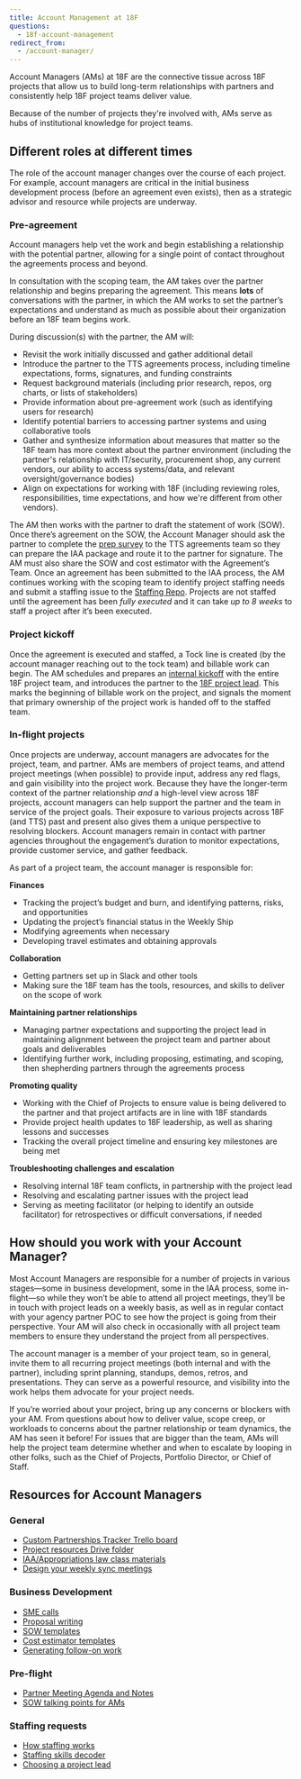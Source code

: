 ```yaml
---
title: Account Management at 18F
questions:
  - 18f-account-management
redirect_from:
  - /account-manager/
---
```


Account Managers (AMs) at 18F are the connective tissue across 18F projects that allow us to build long-term relationships with partners and consistently help 18F project teams deliver value.

Because of the number of projects they're involved with, AMs serve as hubs of institutional knowledge for project teams.

## Different roles at different times

The role of the account manager changes over the course of each project. For example, account managers are critical in the initial business development process (before an agreement even exists), then as a strategic advisor and resource while projects are underway.

### Pre-agreement

Account managers help vet the work and begin establishing a relationship with the potential partner, allowing for a single point of contact throughout the agreements process and beyond.

In consultation with the scoping team, the AM takes over the partner relationship and begins preparing the agreement. This means **lots** of conversations with the partner, in which the AM works to set the partner’s expectations and understand as much as possible about their organization before an 18F team begins work.

During discussion(s) with the partner, the AM will:

- Revisit the work initially discussed and gather additional detail
- Introduce the partner to the TTS agreements process, including timeline expectations, forms, signatures, and funding constraints
- Request background materials (including prior research, repos, org charts, or lists of stakeholders)
- Provide information about pre-agreement work (such as identifying users for research)
- Identify potential barriers to accessing partner systems and using collaborative tools
- Gather and synthesize information about measures that matter so the 18F team has more context about the partner environment (including the partner's relationship with IT/security, procurement shop, any current vendors, our ability to access systems/data, and relevant oversight/governance bodies)
- Align on expectations for working with 18F (including reviewing roles, responsibilities, time expectations, and how we're different from other vendors).

The AM then works with the partner to draft the statement of work (SOW). Once there’s agreement on the SOW, the Account Manager should ask the partner to complete the [prep survey](https://airtable.com/shrzQith6pnfzdBUv) to the TTS agreements team so they can prepare the IAA package and route it to the partner for signature. The AM must also share the SOW and cost estimator with the Agreement’s Team. Once an agreement has been submitted to the IAA process, the AM continues working with the scoping team to identify project staffing needs and submit a staffing issue to the [Staffing Repo](https://github.com/18F/staffing). Projects are not staffed until the agreement has been _fully executed_ and it can take _up to 8 weeks_ to staff a project after it’s been executed.

### Project kickoff

Once the agreement is executed and staffed, a Tock line is created (by the account manager reaching out to the tock team) and billable work can begin. The AM schedules and prepares an [internal kickoff](https://docs.google.com/document/d/1DtM5FqxGdP54Mt5aWD6VqzgRLfgOBvZo8vtpuLuaFz4/edit) with the entire 18F project team, and introduces the partner to the [18F project lead]({{site.baseurl}}/18f/projects-partners/leading-projects/). This marks the beginning of billable work on the project, and signals the moment that primary ownership of the project work is handed off to the staffed team.

### In-flight projects

Once projects are underway, account managers are advocates for the project, team, and partner. AMs are members of project teams, and attend project meetings (when possible) to provide input, address any red flags, and gain visibility into the project work. Because they have the longer-term context of the partner relationship _and_ a high-level view across 18F projects, account managers can help support the partner and the team in service of the project goals. Their exposure to various projects across 18F (and TTS) past and present also gives them a unique perspective to resolving blockers.
Account managers remain in contact with partner agencies throughout the engagement’s duration to monitor expectations, provide customer service, and gather feedback.

As part of a project team, the account manager is responsible for:

**Finances**

- Tracking the project’s budget and burn, and identifying patterns, risks, and opportunities
- Updating the project’s financial status in the Weekly Ship
- Modifying agreements when necessary
- Developing travel estimates and obtaining approvals

**Collaboration**

- Getting partners set up in Slack and other tools
- Making sure the 18F team has the tools, resources, and skills to deliver on the scope of work

**Maintaining partner relationships**

- Managing partner expectations and supporting the project lead in maintaining alignment between the project team and partner about goals and deliverables
- Identifying further work, including proposing, estimating, and scoping, then shepherding partners through the agreements process

**Promoting quality**

- Working with the Chief of Projects to ensure value is being delivered to the partner and that project artifacts are in line with 18F standards
- Provide project health updates to 18F leadership, as well as sharing lessons and successes
- Tracking the overall project timeline and ensuring key milestones are being met

**Troubleshooting challenges and escalation**

- Resolving internal 18F team conflicts, in partnership with the project lead
- Resolving and escalating partner issues with the project lead
- Serving as meeting facilitator (or helping to identify an outside facilitator) for retrospectives or difficult conversations, if needed

## How should you work with your Account Manager?

Most Account Managers are responsible for a number of projects in various stages—some in business development, some in the IAA process, some in-flight—so while they won’t be able to attend all project meetings, they’ll be in touch with project leads on a weekly basis, as well as in regular contact with your agency partner POC to see how the project is going from their perspective. Your AM will also check in occasionally with all project team members to ensure they understand the project from all perspectives.

The account manager is a member of your project team, so in general, invite them to all recurring project meetings (both internal and with the partner), including sprint planning, standups, demos, retros, and presentations. They can serve as a powerful resource, and visibility into the work helps them advocate for your project needs.

If you’re worried about your project, bring up any concerns or blockers with your AM. From questions about how to deliver value, scope creep, or workloads to concerns about the partner relationship or team dynamics, the AM has seen it before! For issues that are bigger than the team, AMs will help the project team determine whether and when to escalate by looping in other folks, such as the Chief of Projects, Portfolio Director, or Chief of Staff.

## Resources for Account Managers

### General

- [Custom Partnerships Tracker Trello board](https://trello.com/b/kZ7PUggv/custom-partnerships-tracker)
- [Project resources Drive folder](https://drive.google.com/drive/u/0/folders/1L9qqS6-b-emvlWJ4JPCG58LW62bbV361)
- [IAA/Appropriations law class materials](https://docs.google.com/document/d/1HHWaKrpzFtypk4Ymg7ZQAgpyfw4-U_1YwdWsYC74O_c/edit)
- [Design your weekly sync meetings](https://docs.google.com/document/d/1grOSdOcuvd9O6yNIykCGNwk2Dxs10GXR8hAU_-uET1I/edit)

### Business Development

- [SME calls](https://docs.google.com/document/d/1vP4H9X1jMN0feuNHrw_vuAwtxBGQX7R56-sRl3UGFQk)
- [Proposal writing](https://docs.google.com/document/d/1U-TTrYTFW-UYkgs_gdhPxifi9ExW-9NyTCG-AfbO-6I)
- [SOW templates](https://drive.google.com/drive/u/0/folders/1tDBr9Evh4ZGPqlJUxirlzyGtnoXtf6wS)
- [Cost estimator templates](https://docs.google.com/spreadsheets/d/11yeM0k6bLKVmvkmN2JM-a26a0S-7QwSwImM7saaV1EY)
- [Generating follow-on work](https://docs.google.com/document/d/1cK5lapUzuf4KX4VTVpV22TvRjCHH86phoLiyXzFO3Ss)

### Pre-flight

- [Partner Meeting Agenda and Notes](https://docs.google.com/document/d/1D_MZ7MTGjbifO_H9zb8-kK8TBgk0-Z76s7xDW7SO9y8/edit#)
- [SOW talking points for AMs](https://docs.google.com/document/d/1wQZZybx3bgRRs3bsDCeSqC6LTKRqNufuqQZlGCqoa9I/edit)

### Staffing requests

- [How staffing works](https://github.com/18F/staffing)
- [Staffing skills decoder](https://docs.google.com/document/d/1PzQGM1QrJ6bzIkzKUDd2oUWks3_9_j-jjbvhzdrTOuY/edit?folder=14Et2Gni7q8VhqsKljbMQHtMFlnxlE80d#)
- [Choosing a project lead]({{site.baseurl}}/18f/projects-partners/leading-projects/#how-do-we-decide-who-leads-each-project)
